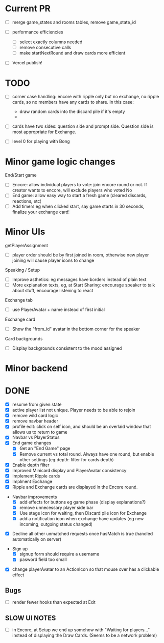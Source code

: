# Current PR
* [ ] merge game_states and rooms tables, remove game_state_id
* [ ] performance efficiencies
    * [ ] select exactly columns needed
    * [ ] remove consecutive calls
    * [ ] make startNextRound and draw cards more efficient
* [ ] Vercel publish!


# TODO

* [ ] corner case handling: encore with ripple only but no exchange, no ripple cards, so no members have any cards to share. In this case:
    - draw random cards into the discard pile if it's empty
    - 
* [ ] cards have two sides: question side and prompt side. Question side is most appropriate for Exchange. 
* [ ] level 0 for playing with Bong


# Minor game logic changes

End/Start game
* [ ] Encore: allow individual players to vote: join encore round or not. If creator wants to encore, will exclude players who voted No
* [ ] End game: allow easy way to start a fresh game (cleared discards, reactions, etc)
* [ ] Add timers eg when clicked start, say game starts in 30 seconds, finalize your exchange card!

# Minor UIs


getPlayerAssignment
* [ ] player order should be by first joined in room, otherwise new player joining will cause player icons to change


Speaking / Setup
* [ ] Improve asthetics: eg messages have borders instead of plain text
* [ ] More explanation texts, eg, at Start Sharing: encourage speaker to talk about stuff, encourage listening to react

Exchange tab
* [ ] use PlayerAvatar + name instead of first initial


Exchange card
* [ ] Show the "from_id" avatar in the bottom corner for the speaker

Card backgrounds
* [ ] Display backgrounds consistent to the mood assigned


# Minor backend


# DONE
* [x] resume from given state
* [x] active player list not unique. Player needs to be able to rejoin
* [x] remove wild card logic
* [x] remove navbar header
* [x] profile edit: click on self icon, and should be an overlaid window that allows us to return to game
* [x] Navbar vs PlayerStatus
* [x] End game changes
    * [x] Get an "End Game" page
    * [x] Remove current vs total round. Always have one round, but  enable other settings (eg depth: filter for cards depth)
* [x] Enable depth filter
* [x] Improved Minicard display and PlayerAvatar consistency
* [x] Implement Ripple cards
* [x] Implment Exchange
* [x] Ripple and Exchange cards are displayed in the Encore round. 
* Navbar improvements
    * [x] add effects for buttons eg game phase (display explanations?)
    * [x] remove unnecessary player side bar
    * [x] Use stage icon for waiting, then Discard pile icon for Exchange
    * [x] add a notification icon when exchange have updates (eg new incoming, outgoing status changed)
* [x] Decline all other unmatched requests once hasMatch is true (handled automatically on server)
* Sign up
    * [x] signup form should require a username
    * [x] pasword field too small
* [x] change playerAvatar to an ActionIcon so that mouse over has a clickable effect


## Bugs
* [ ] render fewer hooks than expected at Exit

## SLOW UI NOTES
* [ ] in Encore, at Setup we end up somehow with "Waiting for players..." instead of displaying the Draw Cards. (Seems to be a network problem)
